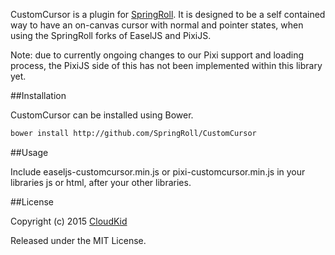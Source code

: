 CustomCursor is a plugin for [SpringRoll](http://github.com/SpringRoll/SpringRoll). It is designed to be a self contained way to have an on-canvas cursor with normal and pointer states, when using the SpringRoll forks of EaselJS and PixiJS.

Note: due to currently ongoing changes to our Pixi support and loading process, the PixiJS side of this has not been implemented within this library yet.

##Installation

CustomCursor can be installed using Bower.

```bash
bower install http://github.com/SpringRoll/CustomCursor
```

##Usage

Include easeljs-customcursor.min.js or pixi-customcursor.min.js in your libraries js or html, after your other libraries.

##License

Copyright (c) 2015 [CloudKid](http://github.com/cloudkidstudio)

Released under the MIT License.
